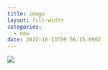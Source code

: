 ```yaml
---
title: image
layout: full-width
categories:
  - new
date: 2022-10-13T09:56:15.090Z
---
```

![](../../hi1.png)